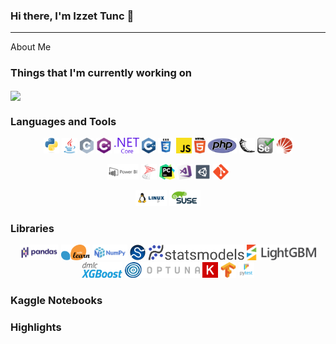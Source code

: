 ### Hi there, I'm Izzet Tunc 👋
----

About Me
 
### Things that I'm currently working on

<a href="https://github.com/csci-arch/stibnite">
 <img align="center" src="https://github-readme-stats.vercel.app/api/pin/?username=csci-arch&repo=stibnite&theme=dark" />
</a>

### Languages and Tools
<p align="center">
  <code><img title="Python" height="25" src="https://raw.githubusercontent.com/izzettunc/izzettunc/main/images/python.svg"></code>
  <code><img title="Java" height="25" src="https://raw.githubusercontent.com/izzettunc/izzettunc/main/images/java.svg"></code>
  <code><img title="C" height="25" src="https://raw.githubusercontent.com/izzettunc/izzettunc/main/images/c.svg"></code>
  <code><img title="C#" height="25" src="https://raw.githubusercontent.com/izzettunc/izzettunc/main/images/cSharp.svg"></code>
  <code><img title=".NET" height="25" src="https://raw.githubusercontent.com/izzettunc/izzettunc/main/images/dotnetcore.svg"></code>
  <code><img title="C++" height="25" src="https://raw.githubusercontent.com/izzettunc/izzettunc/main/images/cpp.svg"></code>
  <code><img title="CSS" height="25" src="https://raw.githubusercontent.com/izzettunc/izzettunc/main/images/css.svg"></code>
  <code><img title="Javascript" height="25" src="https://raw.githubusercontent.com/izzettunc/izzettunc/main/images/javascript.svg"></code>
  <code><img title="HTML5" height="25" src="https://raw.githubusercontent.com/izzettunc/izzettunc/main/images/html5.svg"></code>
  <code><img title="PHP" height="25" src="https://raw.githubusercontent.com/izzettunc/izzettunc/main/images/php.svg"></code>
  <code><img title="Flask" height="25" src="https://raw.githubusercontent.com/izzettunc/izzettunc/main/images/flask.svg"></code>
  <code><img title="Selenium" height="25" src="https://raw.githubusercontent.com/izzettunc/izzettunc/main/images/selenium.svg"></code>
  <code><img title="Solr" height="25" src="https://raw.githubusercontent.com/izzettunc/izzettunc/main/images/solr.svg"></code> 
 </p>
 <p align="center">
  <code><img title="MS Power BI" height="25" src="https://raw.githubusercontent.com/izzettunc/izzettunc/main/images/powerbi.svg"></code>
  <code><img title="MSSQL" height="25" src="https://raw.githubusercontent.com/izzettunc/izzettunc/main/images/mssql.png"></code>
  <code><img title="Pycharm" height="25" src="https://raw.githubusercontent.com/izzettunc/izzettunc/main/images/pycharm.svg"></code>
  <code><img title="Visual Studio" height="25" src="https://raw.githubusercontent.com/izzettunc/izzettunc/main/images/visualstudio.png"></code>
  <code><img title="Unity" height="25" src="https://raw.githubusercontent.com/izzettunc/izzettunc/main/images/unity3d.svg"></code>
  <code><img title="Git" height="25" src="https://raw.githubusercontent.com/izzettunc/izzettunc/main/images/git.svg"></code>
</p>
<p align="center">
  <code><img title="Linux" height="25" src="https://raw.githubusercontent.com/izzettunc/izzettunc/main/images/linux.svg"></code>
  <code><img title="OpenSUSE" height="25" src="https://raw.githubusercontent.com/izzettunc/izzettunc/main/images/suse.svg"></code>
</p>

### Libraries

<p align="center">
  <code><img title="Pandas" height="25" src="https://raw.githubusercontent.com/izzettunc/izzettunc/main/images/pandas.svg"></code>
  <code><img title="Scikit-Learn" height="25" src="https://raw.githubusercontent.com/izzettunc/izzettunc/main/images/scikit.svg"></code>
  <code><img title="NumPy" height="25" src="https://raw.githubusercontent.com/izzettunc/izzettunc/main/images/numpy.svg"></code>
  <code><img title="SciPy" height="25" src="https://raw.githubusercontent.com/izzettunc/izzettunc/main/images/scipy.svg"></code>
  <code><img title="Statsmodels" height="25" src="https://raw.githubusercontent.com/izzettunc/izzettunc/main/images/statsmodels.svg"></code>
  <code><img title="LightGBM" height="25" src="https://raw.githubusercontent.com/izzettunc/izzettunc/main/images/lgbm.svg"></code>
  <code><img title="XgBoost" height="25" src="https://raw.githubusercontent.com/izzettunc/izzettunc/main/images/xgboost.png"></code>
  <code><img title="Optuna" height="25" src="https://raw.githubusercontent.com/izzettunc/izzettunc/main/images/optuna.png"></code>
  <code><img title="Keras" height="25" src="https://raw.githubusercontent.com/izzettunc/izzettunc/main/images/keras.svg"></code>
  <code><img title="Tensorflow" height="25" src="https://raw.githubusercontent.com/izzettunc/izzettunc/main/images/tensorflow.svg"></code>
  <code><img title="PyTest" height="25" src="https://raw.githubusercontent.com/izzettunc/izzettunc/main/images/pytest.svg"></code>
</p>

### Kaggle Notebooks


### Highlights
